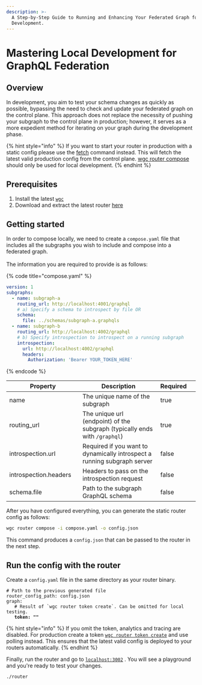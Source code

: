 ```yaml
---
description: >-
  A Step-by-Step Guide to Running and Enhancing Your Federated Graph for Rapid
  Development.
---
```


# Mastering Local Development for GraphQL Federation

## Overview

In development, you aim to test your schema changes as quickly as possible, bypassing the need to check and update your federated graph on the control plane. This approach does not replace the necessity of pushing your subgraph to the control plane in production; however, it serves as a more expedient method for iterating on your graph during the development phase.

{% hint style="info" %}
If you want to start your router in production with a static config please use the [fetch](../cli/router/fetch.md) command instead. This will fetch the latest valid production config from the control plane. [wgc router compose](../cli/router/compose.md) should only be used for local development.
{% endhint %}

## Prerequisites

1. Install the latest [`wgc`](https://www.npmjs.com/package/wgc)
2. Download and extract the latest router [here](https://github.com/wundergraph/cosmo/releases?q=router\&expanded=true)

## Getting started

In order to compose locally, we need to create a `compose.yaml` file that includes all the subgraphs you wish to include and compose into a federated graph.\
\
The information you are required to provide is as follows:

{% code title="compose.yaml" %}
```yaml
version: 1
subgraphs:
  - name: subgraph-a
    routing_url: http://localhost:4001/graphql
    # a) Specify a schema to introspect by file OR
    schema:
      file: ../schemas/subgraph-a.graphqls
  - name: subgraph-b
    routing_url: http://localhost:4002/graphql
    # b) Specify introspection to introspect on a running subgraph
    introspection:
      url: http://localhost:4002/graphql
      headers:
        Authorization: 'Bearer YOUR_TOKEN_HERE'
```
{% endcode %}

<table><thead><tr><th width="216">Property</th><th width="434">Description</th><th>Required</th><th data-hidden></th></tr></thead><tbody><tr><td>name</td><td>The unique name of the subgraph</td><td>true</td><td></td></tr><tr><td>routing_url</td><td>The unique url (endpoint) of the subgraph (typically ends with <code>/graphql</code>)</td><td>true</td><td></td></tr><tr><td>introspection.url</td><td>Required if you want to dynamically introspect a running subgraph server</td><td>false</td><td></td></tr><tr><td>introspection.headers</td><td>Headers to pass on the introspection request</td><td>false</td><td></td></tr><tr><td>schema.file</td><td>Path to the subgraph GraphQL schema</td><td>false</td><td></td></tr></tbody></table>

After you have configured everything, you can generate the static router config as follows:

```bash
wgc router compose -i compose.yaml -o config.json
```

This command produces a `config.json` that can be passed to the router in the next step.

## Run the config with the router

Create a `config.yaml` file in the same directory as your router binary.

<pre class="language-yaml" data-title="config.yaml"><code class="lang-yaml"># Path to the previous generated file
router_config_path: config.json
graph:
   # Result of `wgc router token create`. Can be omitted for local testing.
<strong>   token: ""
</strong></code></pre>

{% hint style="info" %}
If you omit the token, analytics and tracing are disabled. For production create a token  [`wgc router token create`](../cli/router/token/create.md) and use polling instead. This ensures that the latest valid config is deployed to your routers automatically.
{% endhint %}

Finally, run the router and go to [`localhost:3002`](http://localhost:3002) . You will see a playground and you're ready to test your changes.

```bash
./router
```

